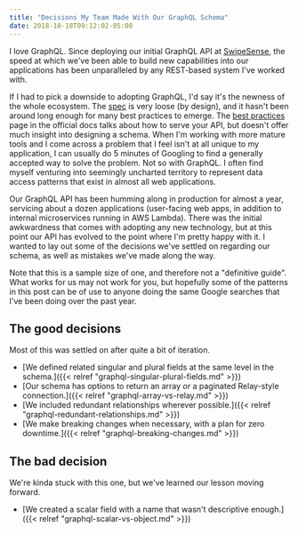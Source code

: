 ```yaml
---
title: "Decisions My Team Made With Our GraphQL Schema"
date: 2018-10-18T09:12:02-05:00
---
```


I love GraphQL. Since deploying our initial GraphQL API at [SwipeSense](https://www.swipesense.com/), the speed at which we've been able to build new capabilities into our applications has been unparalleled by any REST-based system I've worked with.

If I had to pick a downside to adopting GraphQL, I'd say it's the newness of the whole ecosystem. The [spec](http://facebook.github.io/graphql/June2018/) is very loose (by design), and it hasn't been around long enough for many best practices to emerge. The [best practices](https://graphql.org/learn/best-practices/) page in the official docs talks about how to serve your API, but doesn't offer much insight into designing a schema. When I'm working with more mature tools and I come across a problem that I feel isn't at all unique to my application, I can usually do 5 minutes of Googling to find a generally accepted way to solve the problem. Not so with GraphQL. I often find myself venturing into seemingly uncharted territory to represent data access patterns that exist in almost all web applications.

Our GraphQL API has been humming along in production for almost a year, servicing about a dozen applications (user-facing web apps, in addition to internal microservices running in AWS Lambda). There was the initial awkwardness that comes with adopting any new technology, but at this point our API has evolved to the point where I'm pretty happy with it. I wanted to lay out some of the decisions we've settled on regarding our schema, as well as mistakes we've made along the way.

Note that this is a sample size of one, and therefore not a "definitive guide". What works for us may not work for you, but hopefully some of the patterns in this post can be of use to anyone doing the same Google searches that I've been doing over the past year.

## The good decisions

Most of this was settled on after quite a bit of iteration.

- [We defined related singular and plural fields at the same level in the schema.]({{< relref "graphql-singular-plural-fields.md" >}})
- [Our schema has options to return an array _or_ a paginated Relay-style connection.]({{< relref "graphql-array-vs-relay.md" >}})
- [We included redundant relationships wherever possible.]({{< relref "graphql-redundant-relationships.md" >}})
- [We make breaking changes when necessary, with a plan for zero downtime.]({{< relref "graphql-breaking-changes.md" >}})

## The bad decision

We're kinda stuck with this one, but we've learned our lesson moving forward.

- [We created a scalar field with a name that wasn't descriptive enough.]({{< relref "graphql-scalar-vs-object.md" >}})
